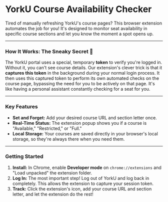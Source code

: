# YorkU Course Availability Checker

Tired of manually refreshing YorkU's course pages? This browser extension automates the job for you! It's designed to monitor seat availability in specific course sections and let you know the moment a spot opens up.

---

### How It Works: The Sneaky Secret 🤫

The YorkU portal uses a special, temporary **token** to verify you're logged in. Without it, you can't see course details. Our extension's clever trick is that it **captures this token** in the background during your normal login process. It then uses this captured token to perform its own automated checks on the course page, bypassing the need for you to be actively on that page. It's like having a personal assistant constantly checking for a seat for you.

---

### Key Features

-   **Set and Forget:** Add your desired course URL and section letter once.
-   **Real-Time Status:** The extension popup shows you if a course is "Available," "Restricted," or "Full."
-   **Local Storage:** Your courses are saved directly in your browser's local storage, so they're always there when you need them.

---

### Getting Started

1.  **Install:** In Chrome, enable **Developer mode** on `chrome://extensions` and "Load unpacked" the extension folder.
2.  **Log In:** The most important step! Log out of YorkU and log back in completely. This allows the extension to capture your session token.
3.  **Track:** Click the extension's icon, add your course URL and section letter, and let the extension do the rest!